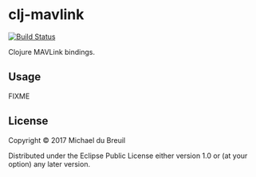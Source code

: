 # clj-mavlink

[![Build Status](https://semaphoreci.com/api/v1/wickedshell/clj-mavlink/branches/master/badge.svg)](https://semaphoreci.com/wickedshell/clj-mavlink)

Clojure MAVLink bindings.

## Usage

FIXME

## License

Copyright © 2017 Michael du Breuil

Distributed under the Eclipse Public License either version 1.0 or (at
your option) any later version.
